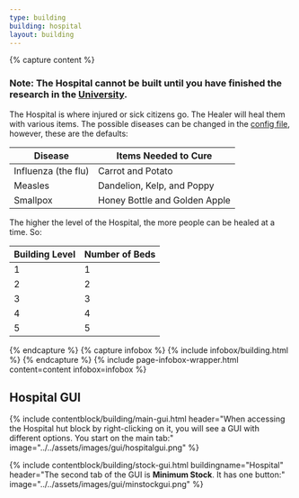 ```yaml
---
type: building
building: hospital
layout: building
---
```

{% capture content %}
### Note: The Hospital cannot be built until you have finished the research in the [University](../../source/buildings/university).

The Hospital is where injured or sick citizens go. The Healer will heal them with various items. The possible diseases can be changed in the [config file](../../source/misc/configfile), however, these are the defaults:

| Disease             | Items Needed to Cure          |
| ------------------- | ----------------------------- |
| Influenza (the flu) | Carrot and Potato             |
| Measles             | Dandelion, Kelp, and Poppy    |
| Smallpox            | Honey Bottle and Golden Apple |

The higher the level of the Hospital, the more people can be healed at a time. So:

| Building Level | Number of Beds |
| -------------- | -------------- |
| 1              | 1              |
| 2              | 2              |
| 3              | 3              |
| 4              | 4              |
| 5              | 5              |
{% endcapture %}
{% capture infobox %}
{% include infobox/building.html %}
{% endcapture %}
{% include page-infobox-wrapper.html content=content infobox=infobox %}

## Hospital GUI

{% include contentblock/building/main-gui.html header="When accessing the Hospital hut block by right-clicking on it, you will see a GUI with different options. You start on
the main tab:" image="../../assets/images/gui/hospitalgui.png" %}

{% include contentblock/building/stock-gui.html buildingname="Hospital" header="The second tab of the GUI is <strong>Minimum Stock</strong>. It has one button:" image="../../assets/images/gui/minstockgui.png" %}